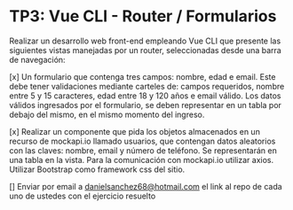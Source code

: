 # TP3: Vue CLI - Router / Formularios
<!--Consigna https://drive.google.com/drive/folders/148QrOGsNk2EPVBQErMNhCR_t1Qba-c-M -->
Realizar un desarrollo web front-end empleando Vue CLI que presente las
siguientes vistas manejadas por un router, seleccionadas desde una barra de
navegación:

[x] Un formulario que contenga tres campos: nombre, edad e email. Este debe
tener validaciones mediante carteles de: campos requeridos, nombre entre 5 y 15
caracteres, edad entre 18 y 120 años e email válido. Los datos válidos ingresados
por el formulario, se deben representar en un tabla por debajo del mismo, en el
mismo momento del ingreso.

[x] Realizar un componente que pida los objetos almacenados en un recurso de
mockapi.io llamado usuarios, que contengan datos aleatorios con las claves:
nombre, email y número de teléfono. Se representarán en una tabla en la vista.
Para la comunicación con mockapi.io utilizar axios.
Utilizar Bootstrap como framework css del sitio.
<!--Magic link for API cloning https://mockapi.io/clone/68db27bd23ebc87faa321d8d-->

[] Enviar por email a danielsanchez68@hotmail.com el link al repo de cada uno de
ustedes con el ejercicio resuelto
